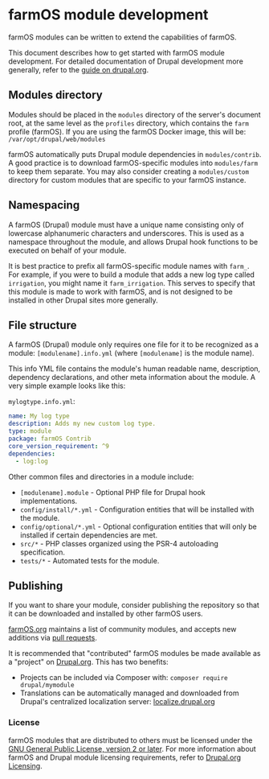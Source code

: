 # farmOS module development

farmOS modules can be written to extend the capabilities of farmOS.

This document describes how to get started with farmOS module development. For
detailed documentation of Drupal development more generally, refer to the
[guide on drupal.org](https://www.drupal.org/docs/creating-custom-modules).

## Modules directory

Modules should be placed in the `modules` directory of the server's document
root, at the same level as the `profiles` directory, which contains the `farm`
profile (farmOS). If you are using the farmOS Docker image, this will be:
`/var/opt/drupal/web/modules`

farmOS automatically puts Drupal module dependencies in `modules/contrib`. A
good practice is to download farmOS-specific modules into `modules/farm` to keep
them separate. You may also consider creating a `modules/custom` directory for
custom modules that are specific to your farmOS instance.

## Namespacing

A farmOS (Drupal) module must have a unique name consisting only of
lowercase alphanumeric characters and underscores. This is used as a namespace
throughout the module, and allows Drupal hook functions to be executed on
behalf of your module.

It is best practice to prefix all farmOS-specific module names with `farm_`.
For example, if you were to build a module that adds a new log type called
`irrigation`, you might name it `farm_irrigation`. This serves to specify that
this module is made to work with farmOS, and is not designed to be installed in
other Drupal sites more generally.

## File structure

A farmOS (Drupal) module only requires one file for it to be recognized as a
module: `[modulename].info.yml` (where `[modulename]` is the module name).

This info YML file contains the module's human readable name, description,
dependency declarations, and other meta information about the module. A very
simple example looks like this:

`mylogtype.info.yml`:

```yaml
name: My log type
description: Adds my new custom log type.
type: module
package: farmOS Contrib
core_version_requirement: ^9
dependencies:
  - log:log
```

Other common files and directories in a module include:

- `[modulename].module` - Optional PHP file for Drupal hook implementations.
- `config/install/*.yml` - Configuration entities that will be installed with
  the module.
- `config/optional/*.yml` - Optional configuration entities that will only be
  installed if certain dependencies are met.
- `src/*` - PHP classes organized using the PSR-4 autoloading specification.
- `tests/*` - Automated tests for the module.

## Publishing

If you want to share your module, consider publishing the repository so that it
can be downloaded and installed by other farmOS users.

[farmOS.org](https://farmOS.org) maintains a list of community modules, and
accepts new additions via
[pull requests](https://github.com/farmOS/farmOS.org/pulls).

It is recommended that "contributed" farmOS modules be made available as a
"project" on [Drupal.org](https://drupal.org). This has two benefits:

- Projects can be included via Composer with: `composer require drupal/mymodule`
- Translations can be automatically managed and downloaded from Drupal's
  centralized localization server:
  [localize.drupal.org](https://localize.drupal.org)

### License

farmOS modules that are distributed to others must be licensed under the
[GNU General Public License, version 2 or later](https://www.gnu.org/licenses/old-licenses/gpl-2.0.html).
For more information about farmOS and Drupal module licensing requirements,
refer to [Drupal.org Licensing](https://www.drupal.org/about/licensing).
